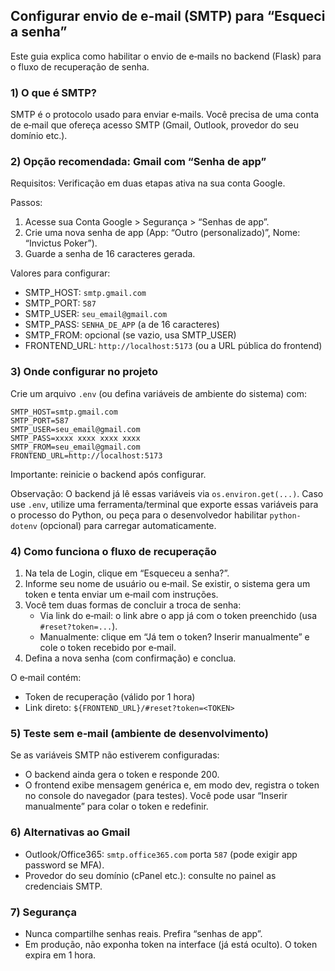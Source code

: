 ## Configurar envio de e‑mail (SMTP) para “Esqueci a senha”

Este guia explica como habilitar o envio de e‑mails no backend (Flask) para o fluxo de recuperação de senha.

### 1) O que é SMTP?

SMTP é o protocolo usado para enviar e‑mails. Você precisa de uma conta de e‑mail que ofereça acesso SMTP (Gmail, Outlook, provedor do seu domínio etc.).

### 2) Opção recomendada: Gmail com “Senha de app”

Requisitos: Verificação em duas etapas ativa na sua conta Google.

Passos:

1. Acesse sua Conta Google > Segurança > “Senhas de app”.
2. Crie uma nova senha de app (App: “Outro (personalizado)”, Nome: “Invictus Poker”).
3. Guarde a senha de 16 caracteres gerada.

Valores para configurar:

- SMTP_HOST: `smtp.gmail.com`
- SMTP_PORT: `587`
- SMTP_USER: `seu_email@gmail.com`
- SMTP_PASS: `SENHA_DE_APP` (a de 16 caracteres)
- SMTP_FROM: opcional (se vazio, usa SMTP_USER)
- FRONTEND_URL: `http://localhost:5173` (ou a URL pública do frontend)

### 3) Onde configurar no projeto

Crie um arquivo `.env` (ou defina variáveis de ambiente do sistema) com:

```
SMTP_HOST=smtp.gmail.com
SMTP_PORT=587
SMTP_USER=seu_email@gmail.com
SMTP_PASS=xxxx xxxx xxxx xxxx
SMTP_FROM=seu_email@gmail.com
FRONTEND_URL=http://localhost:5173
```

Importante: reinicie o backend após configurar.

Observação: O backend já lê essas variáveis via `os.environ.get(...)`. Caso use `.env`, utilize uma ferramenta/terminal que exporte essas variáveis para o processo do Python, ou peça para o desenvolvedor habilitar `python-dotenv` (opcional) para carregar automaticamente.

### 4) Como funciona o fluxo de recuperação

1. Na tela de Login, clique em “Esqueceu a senha?”.
2. Informe seu nome de usuário ou e‑mail. Se existir, o sistema gera um token e tenta enviar um e‑mail com instruções.
3. Você tem duas formas de concluir a troca de senha:
   - Via link do e‑mail: o link abre o app já com o token preenchido (usa `#reset?token=...`).
   - Manualmente: clique em “Já tem o token? Inserir manualmente” e cole o token recebido por e‑mail.
4. Defina a nova senha (com confirmação) e conclua.

O e‑mail contém:

- Token de recuperação (válido por 1 hora)
- Link direto: `${FRONTEND_URL}/#reset?token=<TOKEN>`

### 5) Teste sem e‑mail (ambiente de desenvolvimento)

Se as variáveis SMTP não estiverem configuradas:

- O backend ainda gera o token e responde 200.
- O frontend exibe mensagem genérica e, em modo dev, registra o token no console do navegador (para testes). Você pode usar “Inserir manualmente” para colar o token e redefinir.

### 6) Alternativas ao Gmail

- Outlook/Office365: `smtp.office365.com` porta `587` (pode exigir app password se MFA).
- Provedor do seu domínio (cPanel etc.): consulte no painel as credenciais SMTP.

### 7) Segurança

- Nunca compartilhe senhas reais. Prefira “senhas de app”.
- Em produção, não exponha token na interface (já está oculto). O token expira em 1 hora.
